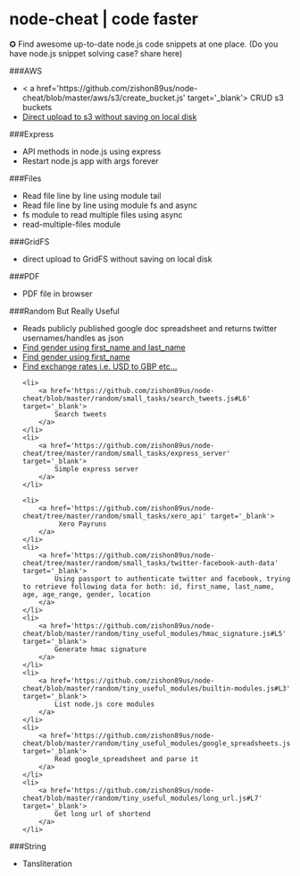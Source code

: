 # node-cheat | code faster
&#x272a; 
Find awesome up-to-date node.js code snippets at one place. (Do you have node.js snippet solving case? share here)


###AWS
<ul>
    <li><
        a href='https://github.com/zishon89us/node-cheat/blob/master/aws/s3/create_bucket.js' target='_blank'>
            CRUD s3 buckets
        </a>
    </li>
    <li>
        <a href='https://github.com/zishon89us/node-cheat/tree/master/aws/express_multer_s3' target='_blank'>
            Direct upload to s3 without saving on local disk
        </a> 
    </li>
</ul> 
###Express
<ul>
    <li>API methods in node.js using express </li>
    <li>Restart node.js app with args forever</li>
</ul> 
###Files
<ul>
    <li>Read file line by line using module tail</li>
    <li>Read file line by line using module fs and async</li>
    <li>fs module to read multiple files using async </li>
    <li>read-multiple-files module </li>
</ul>
###GridFS
<ul>
    <li>direct upload to GridFS without saving on local disk</li>
</ul>
###PDF
<ul>
    <li>PDF file in browser </li>
</ul> 
###Random But Really Useful
<ul>
    <li>Reads publicly published google doc spreadsheet and returns twitter usernames/handles as json </li>
    <li>
        <a href='https://github.com/zishon89us/node-cheat/blob/master/random/small_tasks/gender_by_name.js#L6' target='_blank'>
            Find gender using first_name and last_name 
        </a>
    </li> 
    <li>
        <a href='https://github.com/zishon89us/node-cheat/blob/master/random/small_tasks/gender_by_name.js#L25' target='_blank'>
            Find gender using first_name 
        </a>
    </li>
    <li>
        <a href='https://github.com/zishon89us/node-cheat/blob/master/random/small_tasks/exchange_api.js#L6' target='_blank'>
            Find exchange rates i.e. USD to GBP etc... 
        </a>    
    </li> 
    
    
    <li>
        <a href='https://github.com/zishon89us/node-cheat/blob/master/random/small_tasks/search_tweets.js#L6' target='_blank'>
            Search tweets
        </a>
    </li>
    <li>
        <a href='https://github.com/zishon89us/node-cheat/tree/master/random/small_tasks/express_server' target='_blank'>
            Simple express server
        </a>
    </li>
    
    <li>
        <a href='https://github.com/zishon89us/node-cheat/tree/master/random/small_tasks/xero_api' target='_blank'>
             Xero Payruns 
        </a>
    </li>
    <li>
        <a href='https://github.com/zishon89us/node-cheat/tree/master/random/small_tasks/twitter-facebook-auth-data' target='_blank'>
            Using passport to authenticate twitter and facebook, trying to retrieve following data for both: id, first_name, last_name, age, age_range, gender, location
        </a>
    </li>
    <li>
        <a href='https://github.com/zishon89us/node-cheat/blob/master/random/tiny_useful_modules/hmac_signature.js#L5' target='_blank'>
            Generate hmac signature 
        </a>
    </li>
    <li>
        <a href='https://github.com/zishon89us/node-cheat/blob/master/random/tiny_useful_modules/builtin-modules.js#L3' target='_blank'>
            List node.js core modules
        </a>
    </li>
    <li>
        <a href='https://github.com/zishon89us/node-cheat/blob/master/random/tiny_useful_modules/google_spreadsheets.js#L6'  target='_blank'>
            Read google_spreadsheet and parse it 
        </a>
    </li>
    <li>
        <a href='https://github.com/zishon89us/node-cheat/blob/master/random/tiny_useful_modules/long_url.js#L7'  target='_blank'>
            Get long url of shortend 
        </a>
    </li>
</ul> 
###String
<ul>
    <li>Tansliteration</li>
</ul>
